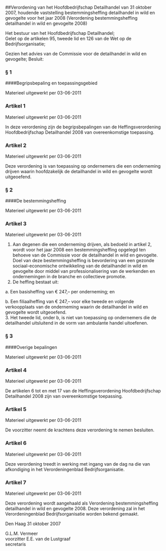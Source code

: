 <meta http-equiv='Content-Type' content='text/html; charset=utf-8' />

##Verordening van het Hoofdbedrijfschap Detailhandel van 31 oktober 2007, houdende vaststelling bestemmingsheffing detailhandel in wild en gevogelte voor het jaar 2008 (Verordening bestemmingsheffing detailhandel in wild en gevogelte 2008)

Het bestuur van het Hoofdbedrijfschap Detailhandel;  
Gelet op de artikelen 95, tweede lid en 126 van de Wet op de Bedrijfsorganisatie;

Gezien het advies van de Commissie voor de detailhandel in wild en gevogelte;
Besluit:     
### §  1  

####Begripsbepaling en toepassingsgebied

Materieel uitgewerkt per 03-06-2011 

### Artikel  1  
Materieel uitgewerkt per 03-06-2011 

In deze verordening zijn de begripsbepalingen van de Heffingsverordening Hoofdbedrijfschap Detailhandel 2008 van overeenkomstige toepassing. 

### Artikel  2  
Materieel uitgewerkt per 03-06-2011 

Deze verordening is van toepassing op ondernemers die een onderneming drijven waarin hoofdzakelijk de detailhandel in wild en gevogelte wordt uitgeoefend. 

### §  2  

####De bestemmingsheffing

Materieel uitgewerkt per 03-06-2011 

### Artikel  3  
Materieel uitgewerkt per 03-06-2011 

1.  Aan degenen die een onderneming drijven, als bedoeld in artikel 2, wordt voor het jaar 2008 een bestemmingsheffing opgelegd ten behoeve van de Commissie voor de detailhandel in wild en gevogelte. Doel van deze bestemmingsheffing is bevordering van een gezonde sociaal-economische ontwikkeling van de detailhandel in wild en gevogelte door middel van professionalisering van de werkenden en ondernemingen in de branche en collectieve promotie.   
2.  De heffing bestaat uit: 

a. Een basisheffing van € 247,– per onderneming; en  

b. Een filiaalheffing van € 247,– voor elke tweede en volgende verkoopplaats van de onderneming waarin de detailhandel in wild en gevogelte wordt uitgeoefend.     
3.  Het tweede lid, onder b, is niet van toepassing op ondernemers die de detailhandel uitsluitend in de vorm van ambulante handel uitoefenen.  

### §  3  

####Overige bepalingen

Materieel uitgewerkt per 03-06-2011 

### Artikel  4  
Materieel uitgewerkt per 03-06-2011 

De artikelen 6 tot en met 17 van de Heffingsverordening Hoofdbedrijfschap Detailhandel 2008 zijn van overeenkomstige toepassing. 

### Artikel  5  
Materieel uitgewerkt per 03-06-2011 

De voorzitter neemt de krachtens deze verordening te nemen besluiten. 

### Artikel  6  
Materieel uitgewerkt per 03-06-2011 

Deze verordening treedt in werking met ingang van de dag na die van afkondiging in het Verordeningenblad Bedrijfsorganisatie. 

### Artikel  7  
Materieel uitgewerkt per 03-06-2011 

Deze verordening wordt aangehaald als Verordening bestemmingsheffing detailhandel in wild en gevogelte 2008. 
Deze verordening zal in het Verordeningenblad Bedrijfsorganisatie worden bekend gemaakt.   

Den Haag 
31 oktober 2007   

G.L.M. Vermeer  
voorzitter 
E.E. van de Lustgraaf  
secretaris    
